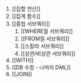 1. [[집합 연산]]
2. [[집계 함수]]
3. [[중첩 서브쿼리]]
	1. [[WHERE절 서브쿼리]]
	2. [[FROM절 서브쿼리]]
	3. [[스칼라 서브쿼리]]
	4. [[상관/비상관 서브쿼리]]
4. [[WITH]]
5. [[DB 수정 - 나머지 DML]]
6. [[JOIN]]